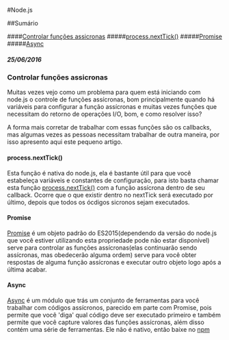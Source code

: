 #Node.js

##Sumário

####[Controlar funções assicronas](https://github.com/Leandro-Araujo/devdiario/blob/master/nodejs.md#controlar-fun%C3%A7%C3%B5es-assicronas)
#####[process.nextTick()](https://github.com/Leandro-Araujo/devdiario/blob/master/nodejs.md#processnexttick)
#####[Promise](https://github.com/Leandro-Araujo/devdiario/blob/master/nodejs.md#promise)
#####[Async](https://github.com/Leandro-Araujo/devdiario/blob/master/nodejs.md#async)

##### 25/06/2016

### Controlar funções assicronas

Muitas vezes vejo como um problema para quem está iniciando com node.js o controle de funções assícronas, bom principalmente quando há variáveis para configurar a função assícronas e muitas vezes funções que necessitam do retorno de operações I/O, bom, e como resolver isso?

A forma mais corretar de trabalhar com essas funções são os callbacks, mas algumas vezes as pessoas necessitam trabalhar de outra maneira, por isso apresento aqui este pequeno artigo.

#### process.nextTick()

Esta função é nativa do node.js, ela é bastante útil para que você estabeleça variáveis e constantes de configuração, para isto basta chamar esta função [process.nextTick()](https://nodejs.org/dist/latest-v6.x/docs/api/process.html#process_process_nexttick_callback_arg) com a função assícrona dentro de seu callback. Ocorre que o que existir dentro no nextTick será executado por último, depois que todos os ócdigos sicronos sejam executados.

#### Promise

[Promise](https://developer.mozilla.org/pt-BR/docs/Web/JavaScript/Reference/Global_Objects/Promise) é um objeto padrão do ES2015(dependendo da versão do node.js que você estiver utilizando esta propriedade pode não estar disponível) serve para controlar as funções assícronas(elas continuarão sendo assícronas, mas obedecerão alguma ordem) serve para você obter respostas de alguma função assícronas e executar outro objeto logo após a última acabar.

#### Async

[Async](https://github.com/caolan/async) é um módulo que trás um conjunto de ferramentas para você trabalhar com códigos assícronos, parecido em parte com Promise, pois permite que você 'diga' qual código deve ser executado primeiro e também permite que você capture valores das funções assícronas, além disso contém uma série de ferramentas. Ele não é nativo, então baixe no [npm](https://www.npmjs.com/)
